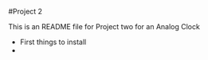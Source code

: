 #Project 2

This is an README file for Project two for an Analog Clock

*  First things to install
*